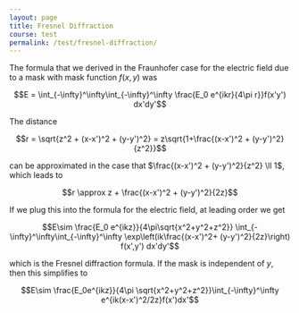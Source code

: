 ```yaml
---
layout: page
title: Fresnel Diffraction
course: test
permalink: /test/fresnel-diffraction/
---
```


The formula that we derived in the Fraunhofer case for the electric field due to a mask with mask function $f(x,y)$ was 

$$E = \int_{-\infty}^\infty\int_{-\infty}^\infty \frac{E_0 e^{ikr}{4\pi r}}f(x'y') dx'dy'$$

The distance 

$$r = \sqrt{z^2 + (x-x')^2 + (y-y')^2} = z\sqrt{1+\frac{(x-x')^2 + (y-y')^2}{z^2}}$$

can be approximated in the case that $\frac{(x-x')^2 + (y-y')^2}{z^2} \ll 1$, which leads to 

$$r \approx z + \frac{(x-x')^2 + (y-y')^2}{2z}$$

If we plug this into the formula for the electric field, at leading order we get 

$$E\sim \frac{E_0 e^{ikz}}{4\pi\sqrt{x^2+y^2+z^2}} \int_{-\infty}^\infty\int_{-\infty}^\infty \exp\left(ik\frac{(x-x')^2+ (y-y')^2}{2z}\right) f(x',y') dx'dy'$$

which is the Fresnel diffraction formula. If the mask is independent of $y$, then this simplifies to 

$$E\sim \frac{E_0e^{ikz}}{4\pi \sqrt{x^2+y^2+z^2}}\int_{-\infty}^\infty e^{ik(x-x')^2/2z}f(x')dx'$$








